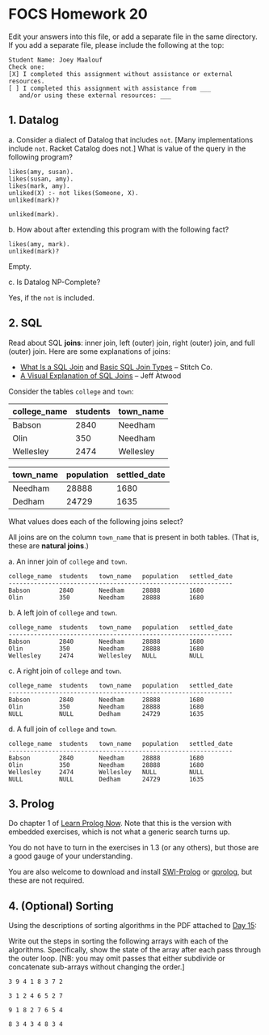 # FOCS Homework 20

Edit your answers into this file, or add a separate file in the same directory. If you add a separate file, please include the following at the top:

```
Student Name: Joey Maalouf
Check one:
[X] I completed this assignment without assistance or external resources.
[ ] I completed this assignment with assistance from ___
   and/or using these external resources: ___
```

## 1. Datalog

a. Consider a dialect of Datalog that includes `not`. [Many implementations include `not`. Racket Catalog does not.] What is value of the query in the following program?

```
likes(amy, susan).
likes(susan, amy).
likes(mark, amy).
unliked(X) :- not likes(Someone, X).
unliked(mark)?
```

`unliked(mark).`

b. How about after extending this program with the following fact?

```
likes(amy, mark).
unliked(mark)?
```

Empty.

c. Is Datalog NP-Complete?

Yes, if the `not` is included.


## 2. SQL

Read about SQL **joins**: inner join, left (outer) join, right (outer) join, and full (outer) join. Here are some explanations of joins:

* [What Is a SQL Join](http://www.sql-join.com) and [Basic SQL Join Types](http://www.sql-join.com/sql-join-types) – Stitch Co.
* [A Visual Explanation of SQL Joins](https://blog.codinghorror.com/a-visual-explanation-of-sql-joins/) – Jeff Atwood

Consider the tables `college` and `town`:

| college_name | students | town_name |
| ------------ | -------- | --------- |
| Babson       | 2840     | Needham   |
| Olin         | 350      | Needham   |
| Wellesley    | 2474     | Wellesley |

| town_name | population | settled_date |
| --------- | ---------- | ------------ |
| Needham   | 28888      | 1680         |
| Dedham    | 24729      | 1635         |

What values does each of the following joins select?

 All joins are on the column `town_name` that is present in both tables. (That is, these are **natural joins**.) 

a. An inner join of `college` and `town`.

```
college_name  students   town_name   population   settled_date
--------------------------------------------------------------
Babson        2840       Needham     28888        1680
Olin          350        Needham     28888        1680
```

b. A left join of `college` and `town`.

```
college_name  students   town_name   population   settled_date
--------------------------------------------------------------
Babson        2840       Needham     28888        1680
Olin          350        Needham     28888        1680
Wellesley     2474       Wellesley   NULL         NULL
```

c. A right join of `college` and `town`.

```
college_name  students   town_name   population   settled_date
--------------------------------------------------------------
Babson        2840       Needham     28888        1680
Olin          350        Needham     28888        1680
NULL          NULL       Dedham      24729        1635
```

d. A full join of `college` and `town`.

```
college_name  students   town_name   population   settled_date
--------------------------------------------------------------
Babson        2840       Needham     28888        1680
Olin          350        Needham     28888        1680
Wellesley     2474       Wellesley   NULL         NULL
NULL          NULL       Dedham      24729        1635
```


## 3. Prolog

Do chapter 1 of [Learn Prolog Now](http://lpn.swi-prolog.org/lpnpage.php?pageid=online). Note that this is the version with embedded exercises, which is not what a generic search turns up.

You do not have to turn in the exercises in 1.3 (or any others), but those are a good gauge of your understanding.

You are also welcome to download and install [SWI-Prolog](http://www.swi-prolog.org) or [gprolog](http://www.gprolog.org), but these are not required.

## 4. (Optional) Sorting

Using the descriptions of sorting algorithms in the PDF attached to [Day 15](https://sites.google.com/site/focs16fall/in-class-exercises/day-15-sorting-and-friends):

Write out the steps in sorting the following arrays with each of the algorithms.  Specifically, show the state of the array after each pass through the outer loop.  [NB:  you may omit passes that either subdivide or concatenate sub-arrays without changing the order.]

`3 9 4 1 8 3 7 2`


`3 1 2 4 6 5 2 7`


`9 1 8 2 7 6 5 4`


`8 3 4 3 4 8 3 4`
